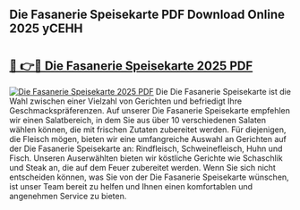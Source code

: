 ## Die Fasanerie Speisekarte PDF Download Online 2025 yCEHH

# <h2><a href="http://gcc7t67.nevu.top/?p=Die+Fasanerie+Speisekarte">🔗 👉🔴 Die Fasanerie Speisekarte 2025 PDF</a></h2>

[![Die Fasanerie Speisekarte 2025 PDF](https://i.imgur.com/dBaPXMq.png)](http://gcc7t67.nevu.top/?p=Die+Fasanerie+Speisekarte)
Die Die Fasanerie Speisekarte ist die Wahl zwischen einer Vielzahl von Gerichten und befriedigt Ihre Geschmackspräferenzen. Auf unserer Die Fasanerie Speisekarte empfehlen wir einen Salatbereich, in dem Sie aus über 10 verschiedenen Salaten wählen können, die mit frischen Zutaten zubereitet werden. Für diejenigen, die Fleisch mögen, bieten wir eine umfangreiche Auswahl an Gerichten auf der Die Fasanerie Speisekarte an: Rindfleisch, Schweinefleisch, Huhn und Fisch. Unseren Auserwählten bieten wir köstliche Gerichte wie Schaschlik und Steak an, die auf dem Feuer zubereitet werden. Wenn Sie sich nicht entscheiden können, was Sie von der Die Fasanerie Speisekarte wünschen, ist unser Team bereit zu helfen und Ihnen einen komfortablen und angenehmen Service zu bieten.

